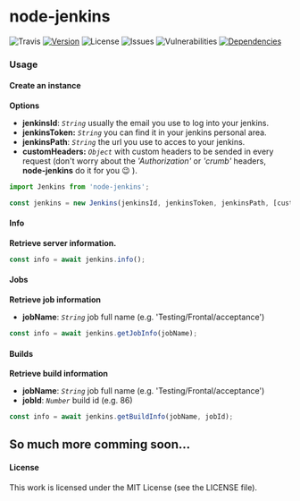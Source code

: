 # node-jenkins

![Travis][travis-image]
[![Version][npm-image]][npm-url]
![License][license-image]
![Issues][issues-image]
![Vulnerabilities][vul-image]
[![Dependencies][deps-image]][deps-url]

### Usage

#### Create an instance

__Options__

* __jenkinsId__: _`String`_ usually the email you use to log into your jenkins.
* __jenkinsToken:__ _`String`_ you can find it in your jenkins personal area.
* __jenkinsPath__: _`String`_ the url you use to acces to your jenkins.
* __customHeaders:__ _`Object`_ with custom headers to be sended in every request (don't worry about the _'Authorization'_ or _'crumb'_ headers, __node-jenkins__ do it for you :wink: ).

```js
import Jenkins from 'node-jenkins';

const jenkins = new Jenkins(jenkinsId, jenkinsToken, jenkinsPath, [customHeaders]);
```


#### Info

__Retrieve server information.__

```js
const info = await jenkins.info();
```


#### Jobs

__Retrieve job information__

* __jobName__: _`String`_ job full name (e.g. 'Testing/Frontal/acceptance')

```js
const info = await jenkins.getJobInfo(jobName);
```


#### Builds

__Retrieve build information__

* __jobName__: _`String`_ job full name (e.g. 'Testing/Frontal/acceptance')
* __jobId__: _`Number`_ build id (e.g. 86)

```js
const info = await jenkins.getBuildInfo(jobName, jobId);
```


## So much more comming soon...


#### License

This work is licensed under the MIT License (see the LICENSE file).


[travis-image]: https://travis-ci.org/cuni0716/node-jenkins.svg?branch=master
[license-image]: https://img.shields.io/npm/l/node-jenkins.svg
[issues-image]: https://img.shields.io/github/issues/cuni0716/node-jenkins.svg
[deps-image]: https://david-dm.org/cuni0716/node-jenkins.svg
[deps-url]: https://david-dm.org/cuni0716/node-jenkins
[vul-image]: https://snyk.io/test/github/cuni0716/node-jenkins.git/badge.svg
[npm-image]: https://img.shields.io/npm/v/node-jenkins.svg
[npm-url]: https://npmjs.org/package/node-jenkins
